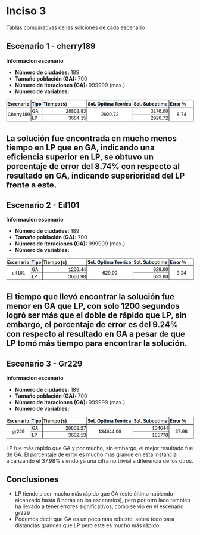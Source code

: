 # Inciso 3
Tablas comparativas de las solciones de cada escenario

## Escenario 1 - cherry189
**Informacion escenario**
- **Número de ciudades:** 189
- **Tamaño población (GA):** 700
- **Número de iteraciones (GA):** 999999 (max.)
- **Número de variables:** 

![Imagen Resultados Cherry](imagenes_resporte/Cherry189.png)

La solución fue encontrada en mucho menos tiempo en LP que en GA, indicando una eficiencia superior en LP, se obtuvo un porcentaje de error del 8.74% con respecto al resultado en GA, indicando superioridad del LP frente a este.
---
## Escenario 2 - Eil101
**Informacion escenario**
- **Número de ciudades:** 189
- **Tamaño población (GA):** 700
- **Número de iteraciones (GA):** 999999 (max.)
- **Número de variables:** 

![Imagen Resultados Eil101](imagenes_resporte/eil101.png)

El tiempo que llevó encontrar la solución fue menor en GA que LP, con solo 1200 segundos logró ser más que el doble de rápido que LP, sin embargo, el porcentaje de error es del 9.24% con respecto al resultado en GA a pesar de que LP tomó más tiempo para encontrar la solución.
---
## Escenario 3 - Gr229
**Informacion escenario**
- **Número de ciudades:** 189
- **Tamaño población (GA):** 700
- **Número de iteraciones (GA):** 999999 (max.)
- **Número de variables:** 

![Imagen Resultados Eil101](imagenes_resporte/gr229.png)

LP fue más rápido que GA y por mucho, sin embargo, el mejor resultado fue de GA. El porcentaje de error es mucho más grande en esta instancia alcanzando el 37.98% siendo ya una cifra no trivial a diferencia de los otros.

## Conclusiones
- LP tiende a ser mucho más rápido que GA (este último habiendo alcanzado hasta 8 horas en los escenarios), pero por otro lado también ha llevado a tener errores significativos, como se vio en el escenario gr229
- Podemos decir que GA es un poco más robusto, sobre todo para distancias grandes que LP pero este es mucho más rápido.


